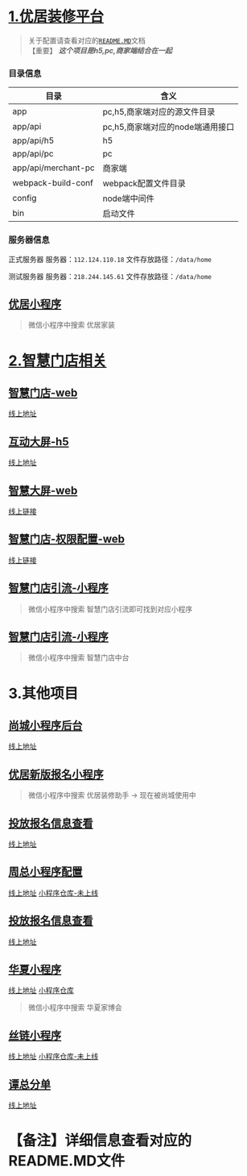 # [1.优居装修平台](http://git.yoju360.net/app/home)
> 关于配置请查看对应的[`README.MD`](http://git.yoju360.net/app/home/tree/deployment#README)文档<br/>
> 【重要】 ***这个项目是h5,pc,商家端结合在一起***

### 目录信息
|目录|含义|
|---|---|
|app|pc,h5,商家端对应的源文件目录|
|app/api|pc,h5,商家端对应的node端通用接口|
|app/api/h5|h5|
|app/api/pc|pc|
|app/api/merchant-pc|商家端|
| webpack-build-conf| webpack配置文件目录|
| config  |node端中间件|
|bin|启动文件|

### 服务器信息
正式服务器
服务器：`112.124.110.18`
文件存放路径：`/data/home`

测试服务器
服务器：`218.244.145.61`
文件存放路径：`/data/home`
## [优居小程序](http://git.yoju360.net/root/xcx)
> 微信小程序中搜索 优居家装

# [2.智慧门店相关](http://git.yoju360.net/groups/saas)
## [智慧门店-web](http://git.yoju360.net/app/youju_wisdom)
[线上地址](http://saas.jia360.com)
## [互动大屏-h5](http://git.yoju360.net/saas/BigScreen/tree/master)
[线上地址](http://hd.jia360.com/richscan)
## [智慧大屏-web](http://git.yoju360.net/saas/maxDataView)
[线上链接](http://saas.jia360.com/maxDataView/#/haikang/2)
## [智慧门店-权限配置-web](http://git.yoju360.net/saas/youju_wisdom_auth)
[线上链接](http://saas.jia360.com/auth/active/index)
## [智慧门店引流-小程序](http://git.yoju360.net/saas/miniapp-screen)
> 微信小程序中搜索 智慧门店引流即可找到对应小程序
## [智慧门店引流-小程序](http://git.yoju360.net/lijiajun/mini-program-intelligent)
> 微信小程序中搜索 智慧门店中台


# 3.其他项目
## [尚城小程序后台](http://git.yoju360.net/app/yoju_houtai_mini)
[线上地址](http://xcx.yoju360.com)
## [优居新版报名小程序](http://git.yoju360.net/app/yoju_mini)
> 微信小程序中搜索 优居装修助手   ->  现在被尚城使用中

## [投放报名信息查看](http://git.yoju360.net/app/yoju_houtai_mini/tree/baoming)
[线上地址](http://tf.yoju360.net)

## [周总小程序配置](http://git.yoju360.net/app/yoju_houtai_mini/tree/configapp)
[线上地址](http://new-mini.yoju360.com)
[小程序仓库-未上线](http://git.yoju360.net/saas/ad-mini-program/tree/config)

## [投放报名信息查看](http://git.yoju360.net/app/yoju_houtai_mini/tree/fendan)
[线上地址](http://saas.yoju360.net)

## [华夏小程序](http://git.yoju360.net/app/yoju_houtai_mini/tree/miniapp)
[线上地址](http://huaxia.yoju360.com)
[小程序仓库](http://git.yoju360.net/saas/ad-mini-program/tree/config/)
> 微信小程序中搜索 华夏家博会

## [丝链小程序](http://git.yoju360.net/app/yoju_houtai_mini/tree/silian)
[线上地址](http://silian.yoju360.com/)
[小程序仓库-未上线](http://git.yoju360.net/saas/ad-mini-program/tree/silian)

## [谭总分单](http://git.yoju360.net/app/yoju_houtai_mini/tree/sp)
[线上地址](http://dz1.yoju360.com/)

# 【备注】**详细信息查看对应的README.MD文件**